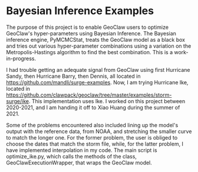 # Bayesian Inference Examples

The purpose of this project is to enable GeoClaw users to optimize GeoClaw's hyper-parameters using Bayesian Inference. The Bayesian inference engine, PyMCMCStat, treats the GeoClaw model as a black box and tries out various hyper-parameter combinations using a variation on the Metropolis-Hastings algorithm to find the best combination. This is a work-in-progress.

I had trouble getting an adequate signal from GeoClaw using first Hurricane Sandy, then Hurricane Barry, then Dennis, all located in https://github.com/mandli/surge-examples. Now, I am trying Hurricane Ike, located in https://github.com/clawpack/geoclaw/tree/master/examples/storm-surge/ike. This implementation uses Ike. I worked on this project between 2020-2021, and I am handing it off to Xiao Huang during the summer of 2021.  

Some of the problems encountered also included lining up the model's output with the reference data, from NOAA, and stretching the smaller curve to match the longer one. For the former problem, the user is obliged to choose the dates that match the storm file, while, for the latter problem, I have implemented interpolation in my code. The main script is optimize_ike.py, which calls the methods of the class, GeoClawExecutionWrapper, that wraps the GeoClaw model.
